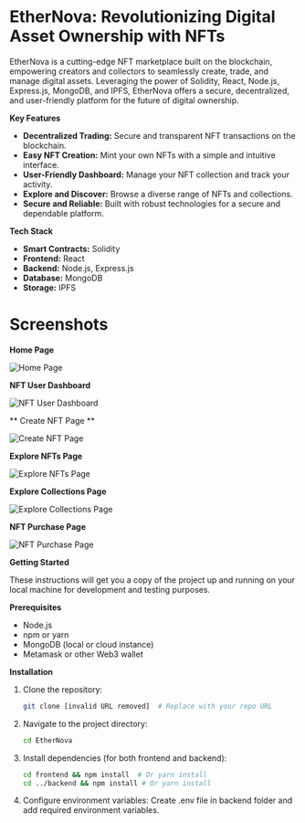 # **EtherNova: Revolutionizing Digital Asset Ownership with NFTs**

EtherNova is a cutting-edge NFT marketplace built on the blockchain, empowering creators and collectors to seamlessly create, trade, and manage digital assets. Leveraging the power of Solidity, React, Node.js, Express.js, MongoDB, and IPFS, EtherNova offers a secure, decentralized, and user-friendly platform for the future of digital ownership.

**Key Features**

*   **Decentralized Trading:** Secure and transparent NFT transactions on the blockchain.
*   **Easy NFT Creation:** Mint your own NFTs with a simple and intuitive interface.
*   **User-Friendly Dashboard:** Manage your NFT collection and track your activity.
*   **Explore and Discover:** Browse a diverse range of NFTs and collections.
*   **Secure and Reliable:** Built with robust technologies for a secure and dependable platform.

**Tech Stack**

*   **Smart Contracts:** Solidity
*   **Frontend:** React
*   **Backend:** Node.js, Express.js
*   **Database:** MongoDB
*   **Storage:** IPFS

# **Screenshots**

**Home Page**

![Home Page](https://github.com/user-attachments/assets/e5584688-23b0-45ae-94e1-5b8235baa92e)

**NFT User Dashboard**

![NFT User Dashboard](https://github.com/user-attachments/assets/064f7518-4325-4ce8-8b7c-ac039775dca3)

** Create NFT Page **

![Create NFT Page](https://github.com/user-attachments/assets/30e2e200-a84f-4df0-adf1-1a209719e60d)

**Explore NFTs Page**

![Explore NFTs Page](https://github.com/user-attachments/assets/b805f442-c135-40a9-b264-9441bc7bae95)

**Explore Collections Page**

![Explore Collections Page](https://github.com/user-attachments/assets/d9de055e-c624-4d6f-a18e-b8a0c7b23934)

**NFT Purchase Page**

![NFT Purchase Page](https://github.com/user-attachments/assets/cdd3a729-5df8-4b8d-a232-dc2b6c325c82)

**Getting Started**

These instructions will get you a copy of the project up and running on your local machine for development and testing purposes.

**Prerequisites**

*   Node.js
*   npm or yarn
*   MongoDB (local or cloud instance)
*   Metamask or other Web3 wallet

**Installation**

1.  Clone the repository:

    ```bash
    git clone [invalid URL removed]  # Replace with your repo URL
    ```

2.  Navigate to the project directory:

    ```bash
    cd EtherNova
    ```

3.  Install dependencies (for both frontend and backend):

    ```bash
    cd frontend && npm install  # Or yarn install
    cd ../backend && npm install # Or yarn install
    ```

4. Configure environment variables:
Create .env file in backend folder and add required environment variables.

